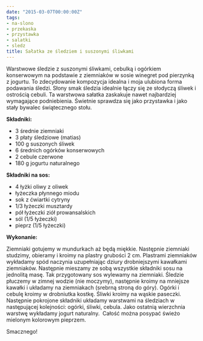 ```yaml
---
date: "2015-03-07T00:00:00Z"
tags:
- na-slono
- przekaska
- przystawka
- salatki
- sledz
title: Sałatka ze śledziem i suszonymi śliwkami
---
```

Warstwowe śledzie z suszonymi śliwkami, cebulką i ogórkiem konserwowym na podstawie z ziemniaków w sosie winegret pod pierzynką z jogurtu. To zdecydowanie kompozycja idealna i moja ulubiona forma podawania śledzi. Słony smak śledzia idealnie łączy się ze słodyczą śliwek i ostrością cebuli. Ta warstwowa sałatka zaskakuje nawet najbardziej wymagające podniebienia. Świetnie sprawdza się jako przystawka i jako stały bywalec świątecznego stołu.

**Składniki:**
* 3 średnie ziemniaki
* 3 płaty śledziowe (matias)
* 100 g suszonych śliwek
* 6 średnich ogórków konserwowych
* 2 cebule czerwone
* 180 g jogurtu naturalnego

**Składniki na sos:**
* 4 łyżki oliwy z oliwek
* łyżeczka płynnego miodu
* sok z ćwiartki cytryny
* 1/3 łyżeczki musztardy
* pół łyżeczki ziół prowansalskich
* sól (1/5 łyżeczki)
* pieprz (1/5 łyżeczki)

**Wykonanie:**

Ziemniaki gotujemy w mundurkach aż będą miękkie. Następnie ziemniaki studzimy, obieramy i kroimy na plastry grubości 2 cm. Plastrami ziemniaków wykładamy spód naczynia uzupełniając dziury drobniejszymi kawałkami ziemniaków. Następnie mieszamy ze sobą wszystkie składniki sosu na jednolitą masę. Tak przygotowany sos wylewamy na ziemniaki. Śledzie płuczemy w zimnej wodzie (nie moczymy), następnie kroimy na mniejsze kawałki i układamy na ziemniakach (srebrną stroną do góry). Ogórki i cebulę kroimy w drobniutka kostkę. Śliwki kroimy na wąskie paseczki. Następnie pokrojone składniki układamy warstwami na śledziach w następującej kolejności: ogórki, śliwki, cebula. Jako ostatnią wierzchnia warstwę wykładamy jogurt naturalny.  Całość można posypać świeżo mielonym kolorowym pieprzem.

Smacznego!